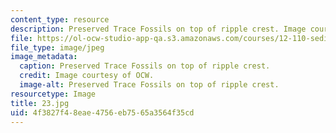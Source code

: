 ```yaml
---
content_type: resource
description: Preserved Trace Fossils on top of ripple crest. Image courtesy of OCW.
file: https://ol-ocw-studio-app-qa.s3.amazonaws.com/courses/12-110-sedimentary-geology-fall-2004/4f3827f48eae4756eb7565a3564f35cd_23.jpg
file_type: image/jpeg
image_metadata:
  caption: Preserved Trace Fossils on top of ripple crest.
  credit: Image courtesy of OCW.
  image-alt: Preserved Trace Fossils on top of ripple crest.
resourcetype: Image
title: 23.jpg
uid: 4f3827f4-8eae-4756-eb75-65a3564f35cd
---
```

